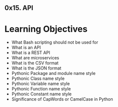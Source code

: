 ## 0x15. API
# Learning Objectives


*    What Bash scripting should not be used for
*    What is an API
*    What is a REST API
*    What are microservices
*    What is the CSV format
*    What is the JSON format
*    Pythonic Package and module name style
*    Pythonic Class name style
*    Pythonic Variable name style
*    Pythonic Function name style
*    Pythonic Constant name style
*    Significance of CapWords or CamelCase in Python

